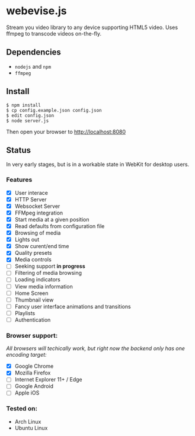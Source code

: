 # webevise.js

Stream you video library to any device supporting HTML5 video. Uses ffmpeg to transcode videos on-the-fly.

## Dependencies

- `nodejs` and `npm`
- `ffmpeg`

## Install

```
$ npm install
$ cp config.example.json config.json
$ edit config.json
$ node server.js
```

Then open your browser to [http://localhost:8080](http://localhost:8080)

## Status

In very early stages, but is in a workable state in WebKit for desktop users.

### Features

- [x] User interace
- [x] HTTP Server
- [x] Websocket Server
- [x] FFMpeg integration
- [x] Start media at a given position
- [x] Read defaults from configuration file
- [x] Browsing of media
- [x] Lights out
- [x] Show curent/end time
- [x] Quality presets
- [x] Media controls
- [ ] Seeking support **in progress**
- [ ] Filtering of media browsing
- [ ] Loading indicators
- [ ] View media information
- [ ] Home Screen
- [ ] Thumbnail view
- [ ] Fancy user interface animations and transitions
- [ ] Playlists
- [ ] Authentication

### Browser support:

*All browsers will techically work, but right now the backend only has one encoding target:*

- [x] Google Chrome
- [x] Mozilla Firefox
- [ ] Internet Explorer 11+ / Edge
- [ ] Google Android
- [ ] Apple iOS

### Tested on:

- Arch Linux
- Ubuntu Linux

